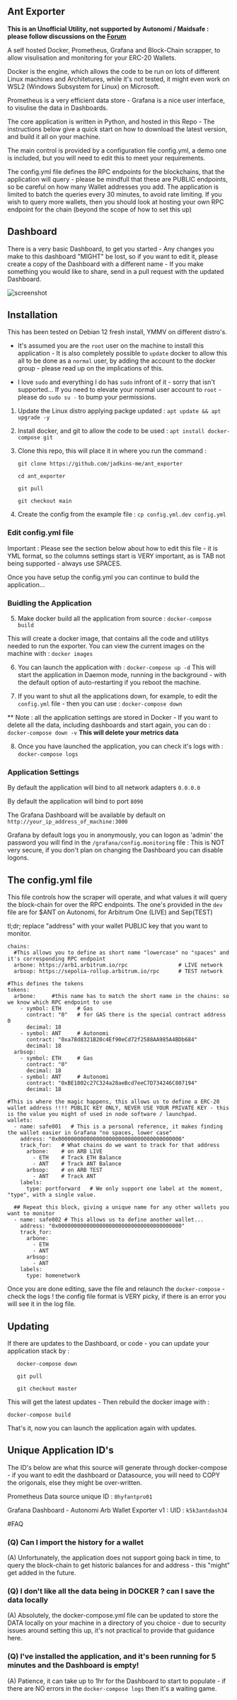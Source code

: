 ## Ant Exporter

**This is an Unofficial Utility, not supported by Autonomi / Maidsafe : please follow discussions on the [Forum](https://forum.autonomi.community/t/ant-exporter-arbitrum-one-and-other-erc-20-block-exporter/41277)**

A self hosted Docker, Prometheus, Grafana and Block-Chain scrapper, to allow visulisation and monitoring for your ERC-20 Wallets.

Docker is the engine, which allows the code to be run on lots of different Linux machines and Architetures, while it's not tested, it might even work on WSL2 (Windows Subsystem for Linux) on Microsoft.

Prometheus is a very efficient data store - Grafana is a nice user interface, to visulise the data in Dashboards.

The core application is written in Python, and hosted in this Repo - The instructions below give a quick start on how to download the latest version, and build it all on your machine.

The main control is provided by a configuration file config.yml, a demo one is included, but you will need to edit this to meet your requirements.

The config.yml file defines the RPC endpoints for the blockchains, that the application will query - please be mindfull that these are PUBLIC endpoints, so be careful on how many Wallet addresses you add.  The application is limited to batch the queries every 30 minutes, to avoid rate limiting.  If you wish to query more wallets, then you should look at hosting your own RPC endpoint for the chain (beyond the scope of how to set this up)

## Dashboard

There is a very basic Dashboard, to get you started - Any changes you make to this dashboard "MIGHT" be lost, so if you want to edit it, please create a copy of the Dashboard with a different name - If you make something you would like to share, send in a pull request with the updated Dashboard.

![screenshot](img/grafana1-k5k3antdash34.PNG)

## Installation

This has been tested on Debian 12 fresh install, YMMV on different distro's.

* It's assumed you are the `root` user on the machine to install this application - It is also completely possible to `update` docker to allow this all to be done as a `normal` user, by adding the account to the docker group - please read up on the implications of this.

* I love `sudo` and everything I do has `sudo` infront of it - sorry that isn't supported... If you need to elevate your normal user account to `root` - please do `sudo su -` to bump your permissions.

1) Update the Linux distro applying packge updated : `apt update && apt upgrade -y`

2) Install docker, and git to allow the code to be used : `apt install docker-compose git`

3) Clone this repo, this will place it in where you run the command :
   ```
   git clone https://github.com/jadkins-me/ant_exporter

   cd ant_exporter

   git pull

   git checkout main
   ```

4) Create the config from the example file : `cp config.yml.dev config.yml`

### Edit config.yml file

Important : Please see the section below about how to edit this file - it is YML format, so the columns settings start is VERY important, as is TAB not being supported - always use SPACES.

Once you have setup the config.yml you can continue to build the application...

### Buidling the Application

5) Make docker build all the application from source : `docker-compose build`

This will create a docker image, that contains all the code and utilitys needed to run the exporter.  You can view the current images on the machine with : `docker images`

6) You can launch the application with : `docker-compose up -d`  This will start the application in Daemon mode, running in the background - with the default option of auto-restarting if you reboot the machine.

7) If you want to shut all the applications down, for example, to edit the `config.yml` file - then you can use : `docker-compose down`

** Note : all the application settings are stored in Docker - If you want to delete all the data, including dashboards and start again, you can do : `docker-compose down -v`  **This will delete your metrics data**

8) Once you have launched the application, you can check it's logs with : `docker-compose logs`

### Application Settings

By default the application will bind to all network adapters `0.0.0.0`

By default the application will bind to port `8090`

The Grafana Dashboard will be available by default on `http://your_ip_address_of_machine:3000`

Grafana by default logs you in anonymously, you can logon as 'admin' the password you will find in the `/grafana/config.monitoring` file : This is NOT very secure, if you don't plan on changing the Dashboard you can disable logons.

## The config.yml file

This file controls how the scraper will operate, and what values it will query the block-chain for over the RPC endpoints.  The one's provided in the `dev` file are for $ANT on Autonomi, for Arbitrum One (LIVE) and Sep(TEST)

tl;dr; replace "address" with your wallet PUBLIC key that you want to monitor.

```
chains:
  #This allows you to define as short name "lowercase" no "spaces" and it's corresponding RPC endpoint
  arbone: https://arb1.arbitrum.io/rpc                # LIVE network
  arbsop: https://sepolia-rollup.arbitrum.io/rpc      # TEST network

#This defines the tokens
tokens:
  arbone:     #this name has to match the short name in the chains: so we know which RPC endpoint to use
    - symbol: ETH     # Gas
      contract: "0"   # for GAS there is the special contract address 0
      decimal: 18
    - symbol: ANT     # Autonomi
      contract: "0xa78d8321B20c4Ef90eCd72f2588AA985A4BDb684"
      decimal: 18 
  arbsop:
    - symbol: ETH     # Gas
      contract: "0"
      decimal: 18
    - symbol: ANT     # Autonomi
      contract: "0xBE1802c27C324a28aeBcd7eeC7D734246C807194"
      decimal: 18   

#This is where the magic happens, this allows us to define a ERC-20 wallet address !!!! PUBLIC KEY ONLY, NEVER USE YOUR PRIVATE KEY - this is the value you might of used in node software / launchpad.
wallets:
  - name: safe001   # This is a personal reference, it makes finding the wallet easier in Grafana "no spaces, lower case"
    address: "0x000000000000000000000000000000000000000"
    track_for:   # What chains do we want to track for that address
      arbone:    # on ARB LIVE
        - ETH    # Track ETH Balance
        - ANT    # Track ANT Balance
      arbsop:    # on ARB TEST
        - ANT    # Track ANT
    labels:
      type: portforward   # We only support one label at the moment, "type", with a single value.
  
  ## Repeat this block, giving a unique name for any other wallets you want to monitor
  - name: safe002 # This allows us to define another wallet...
    address: "0x000000000000000000000000000000000000000"
    track_for:
      arbone:
        - ETH
        - ANT
      arbsop:
        - ANT
    labels:
      type: homenetwork

```

Once you are done editing, save the file and relaunch the `docker-compose` - check the logs ! the config file format is VERY picky, if there is an error you will see it in the log file.

## Updating

If there are updates to the Dashboard, or code - you can update your application stack by :
```
   docker-compose down

   git pull

   git checkout master
```

This will get the latest updates - Then rebuild the docker image with :

`docker-compose build`

That's it, now you can launch the application again with updates.

## Unique Application ID's

The ID's below are what this source will generate through docker-compose - if you want to edit the dashboard or Datasource, you will need to COPY the origonals, else they might be over-written.

Prometheus Data source unique ID : `8hyfantpro01`

Grafana Dashboard - Autonomi Arb Wallet Exporter v1 : UID : `k5k3antdash34`

#FAQ

### (Q) Can I import the history for a wallet
(A) Unfortunately, the application does not support going back in time, to query the block-chain to get historic balances for and address - this "might" get added in the future.

### (Q) I don't like all the data being in DOCKER ? can I save the data locally
(A) Absolutely, the docker-compose.yml file can be updated to store the DATA locally on your machine in a directory of you choice - due to security issues around setting this up, it's not practical to provide that guidance here.

### (Q) I've installed the application, and it's been running for 5 minutes and the Dashboard is empty!
(A) Patience, it can take up to 1hr for the Dashboard to start to populate - if there are NO errors in the `docker-compose logs` then it's a waiting game.